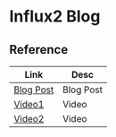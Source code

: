 # Influx2 Blog 

## Reference 

| Link              | Desc      |
|-------------------|-----------|
| [Blog Post][post] | Blog Post |
| [Video1][vid1]    | Video     |
| [Video2][vid2]    | Video     |

[post]: https://www.blackvoid.club/grafana-8-influxdb-2-telegraf-2021-monitoring-stack/
[vid1]: https://www.youtube.com/watch?v=QGG_76OmRnA
[vid2]: https://www.youtube.com/watch?v=NOWoLfpY2kE
